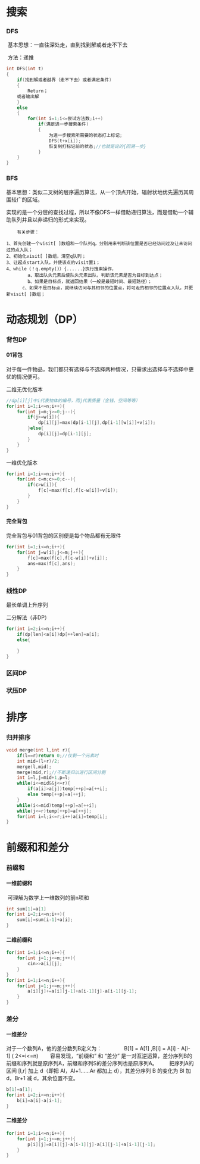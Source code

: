 # 搜索

### DFS

​		基本思想：一直往深处走，直到找到解或者走不下去

​		方法：递推

```c++
int DFS(int t)
{
    if(找到解或者越界（走不下去）或者满足条件)
    {
        Return；
	或者输出解
    }
    else
    {
        for(int i=1;i<=尝试方法数;i++)
            if(满足进一步搜索条件)
            {
                为进一步搜索所需要的状态打上标记;
                DFS(t+x[i]);
                恢复到打标记前的状态;//也就是说的{回溯一步}
            }
    }
}

```



### BFS

​		基本思想：类似二叉树的层序遍历算法，从一个顶点开始，辐射状地优先遍历其周围较广的区域。

​    	实现的是一个分层的查找过程，所以不像DFS一样借助递归算法，而是借助一个辅助队列并且以非递归的形式来实现。

  		有关步骤：
  	
  	1、首先创建一个visit[ ]数组和一个队列q，分别用来判断该位置是否已经访问过及让未访问过的点入队；
  	2、初始化visit[ ]数组，清空q队列；
  	3、让起点start入队，并使该点的visit置1；
  	4、while（！q.empty()）{......}执行搜索操作，
  	 		a、取出队头元素后使队头元素出队，判断该元素是否为目标到达点；
  	 		b、如果是目标点，就返回结果（一般是最短时间、最短路径）；
  		  c、如果不是目标点，就继续访问与其相邻的位置点，将可走的相邻的位置点入队，并更新visit[ ]数组；

# 动态规划（DP）

### 背包DP

#### 01背包

对于每一件物品，我们都只有选择与不选择两种情况，只需求出选择与不选择中更优的情况便可。

二维无优化版本

```c++
//dp[i][j]中i代表物体的编号，而j代表质量（金钱、空间等等）
for(int i=1;i<=n;i++){
    for(int j=m;j>=0;j--){
        if(j>=w[i]){
            dp[i][j]=max(dp[i-1][j],dp[i-1][w[i]]+v[i]);
        }else{
            dp[i][j]=dp[i-1][j];
        }
    }
}
```

一维优化版本

```c++
for(int i=1;i<=n;i++){
    for(int c=m;c>=0;c--){
        if(c>w[i]){
            f[c]=max(f[c],f[c-w[i]]+v[i]);
        }
    }
}
```

#### 完全背包

完全背包与01背包的区别便是每个物品都有无限件

```c++
for(int i=1;i<=n;i++){
    for(int j=w[i];j<=m;j++){
        f[c]=max(f[c],f[c-w[i]]+v[i]);
        ans=max(f[c],ans);
    }
}
```

### 线性DP

最长单调上升序列

二分解法（非DP）

```c++
for(int i=2;i<=n;i++){
    if(dp[len]<a[i])dp[++len]=a[i];
    else{
        
    }
}
```



### 区间DP

### 状压DP

# 排序

### 归并排序

```c++
void merge(int l,int r){
    if(l==r)return 0;//仅剩一个元素时
    int mid=(l+r)/2;
    merge(l,mid);
    merge(mid,r);//不断递归以进行区间分割
    int i=l,j=mid+1,p=l;
    while(i<=mid&&j<=r){
        if(a[i]>a[j])temp[++p]=a[++i];
        else temp[++p]=a[++j];
    }
    while(i<=mid)temp[++p]=a[++i];
    while(j<=r)temp[++p]=a[++j];
    for(int i=l;i<=r;i++)a[i]=temp[i];
}
```

# 前缀和和差分

### 前缀和

#### 一维前缀和

​	可理解为数学上一维数列的前n项和

```c++
int sum[1]=a[1]
for(int i=2;i<=n;i++){
    sum[i]=sum[i-1]+a[i];
}    
```

#### 二维前缀和

```c++
for(int i=1;i<=n;i++){
    for(int j=1;j<=m;j++){
        cin>>a[i][j];
    }
}
for(int i=1;i<=n;i++){
    for(int j=1;j<=m;j++){
        a[i][j]+=a[i][j-1]+a[i-1][j]-a[i-1][j-1];
    }
}
```

### 差分

#### 一维差分

对于一个数列A，他的差分数列B定义为：
    B[1] = A[1] ,B[i] = A[i] - A[i-1] ( 2<=i<=n)
  容易发现，“前缀和” 和 “差分” 是一对互逆运算，差分序列B的前缀和序列就是原序列A，前缀和序列S的差分序列也是原序列A。
  把序列A的区间 [l,r] 加上 d（即把 Al，Al+1……Ar 都加上 d），其差分序列 B 的变化为 Bl 加 d，Br+1 减 d，其余位置不变。

```c++
b[1]=a[1];
for(int i=2;i<=n;i++){
    b[i]=a[i]-a[i-1];
}
```

#### 二维差分

```c++
for(int i=1;i<=n;i++){
    for(int j=1;j<=m;j++){
        p[i][j]=a[i][j]-a[i-1][j]-a[i][j-1]+a[i-1][j-1];
    }
}
```

